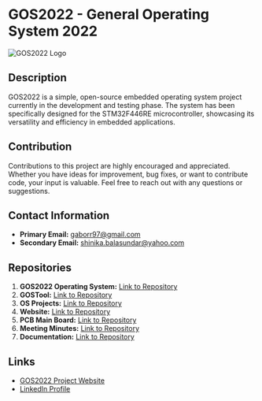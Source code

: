 # GOS2022 - General Operating System 2022

![GOS2022 Logo](insert_logo_url_here)

## Description
GOS2022 is a simple, open-source embedded operating system project currently in the development and testing phase. The system has been specifically designed for the STM32F446RE microcontroller, showcasing its versatility and efficiency in embedded applications.

## Contribution
Contributions to this project are highly encouraged and appreciated. Whether you have ideas for improvement, bug fixes, or want to contribute code, your input is valuable. Feel free to reach out with any questions or suggestions.

## Contact Information
- **Primary Email:** [gaborr97@gmail.com](mailto:gaborr97@gmail.com)
- **Secondary Email:** [shinika.balasundar@yahoo.com](mailto:shinika.balasundar@yahoo.com)

## Repositories
1. **GOS2022 Operating System:** [Link to Repository](https://github.com/GOS2022/OS)
2. **GOSTool:** [Link to Repository](https://github.com/GOS2022/Tool)
3. **OS Projects:** [Link to Repository](https://github.com/GOS2022/Projects)
4. **Website:** [Link to Repository](https://github.com/GOS2022/Website)
5. **PCB Main Board:** [Link to Repository](https://github.com/GOS2022/Hardware)
6. **Meeting Minutes:** [Link to Repository](https://github.com/GOS2022/MOMs)
7. **Documentation:** [Link to Repository](https://github.com/GOS2022/Documentation)

## Links
- [GOS2022 Project Website](https://example.com/gos2022)
- [LinkedIn Profile](https://www.linkedin.com/in/yourname)
